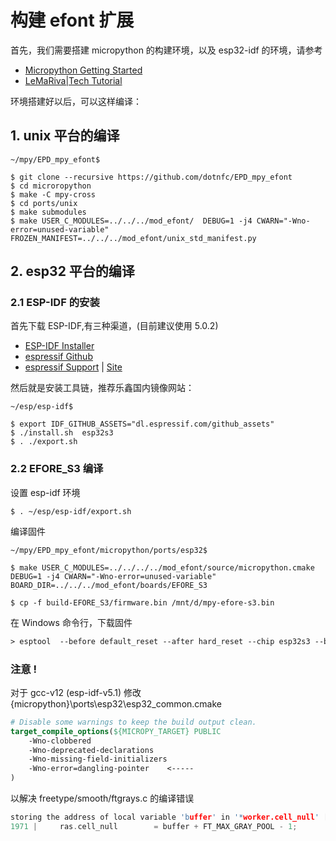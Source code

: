# 构建 efont 扩展

首先，我们需要搭建 micropython 的构建环境，以及 esp32-idf 的环境，请参考

- [Micropython Getting Started](https://docs.micropython.org/en/latest/develop/gettingstarted.html#compile-and-build-the-code)
- [LeMaRiva|Tech Tutorial](https://lemariva.com/blog/2020/03/tutorial-getting-started-micropython-v20)

环境搭建好以后，可以这样编译：

## 1. unix 平台的编译
```shell
~/mpy/EPD_mpy_efont$

$ git clone --recursive https://github.com/dotnfc/EPD_mpy_efont
$ cd microropython
$ make -C mpy-cross
$ cd ports/unix
$ make submodules
$ make USER_C_MODULES=../../../mod_efont/  DEBUG=1 -j4 CWARN="-Wno-error=unused-variable" FROZEN_MANIFEST=../../../mod_efont/unix_std_manifest.py
```

## 2. esp32 平台的编译

### 2.1 ESP-IDF 的安装

首先下载 ESP-IDF,有三种渠道，(目前建议使用 5.0.2)
- [ESP-IDF Installer](https://dl.espressif.cn/dl/esp-idf/)
- [espressif Github](https://github.com/espressif/esp-idf/releases/tag/v5.0.2)
- [espressif Support](https://dl.espressif.com/github_assets/espressif/esp-idf/releases/download/v5.0/esp-idf-v5.0.zip) | [Site](https://www.espressif.com/en/support/download/sdks-demos)

然后就是安装工具链，推荐乐鑫国内镜像网站：
```shell
~/esp/esp-idf$

$ export IDF_GITHUB_ASSETS="dl.espressif.com/github_assets" 
$ ./install.sh  esp32s3
$ . ./export.sh
```

### 2.2 EFORE_S3 编译
设置 esp-idf 环境
```shell
$ . ~/esp/esp-idf/export.sh
```

编译固件
```shell
~/mpy/EPD_mpy_efont/micropython/ports/esp32$ 

$ make USER_C_MODULES=../../../../mod_efont/source/micropython.cmake  DEBUG=1 -j4 CWARN="-Wno-error=unused-variable" BOARD_DIR=../../../mod_efont/boards/EFORE_S3

$ cp -f build-EFORE_S3/firmware.bin /mnt/d/mpy-efore-s3.bin
```

在 Windows 命令行，下载固件
```ps
> esptool  --before default_reset --after hard_reset --chip esp32s3 --baud 921600 --port com12 write_flash -z 0 d:\mpy-efore-s3.bin
```

### 注意 !

对于 gcc-v12 (esp-idf-v5.1) 修改 {micropython}\ports\esp32\esp32_common.cmake

```cmake
# Disable some warnings to keep the build output clean.
target_compile_options(${MICROPY_TARGET} PUBLIC
    -Wno-clobbered
    -Wno-deprecated-declarations
    -Wno-missing-field-initializers
    -Wno-error=dangling-pointer    <-----
)
```

以解决 freetype/smooth/ftgrays.c 的编译错误
```c
storing the address of local variable 'buffer' in '*worker.cell_null' [-Wdangling-pointer=]
1971 |     ras.cell_null        = buffer + FT_MAX_GRAY_POOL - 1;
```

